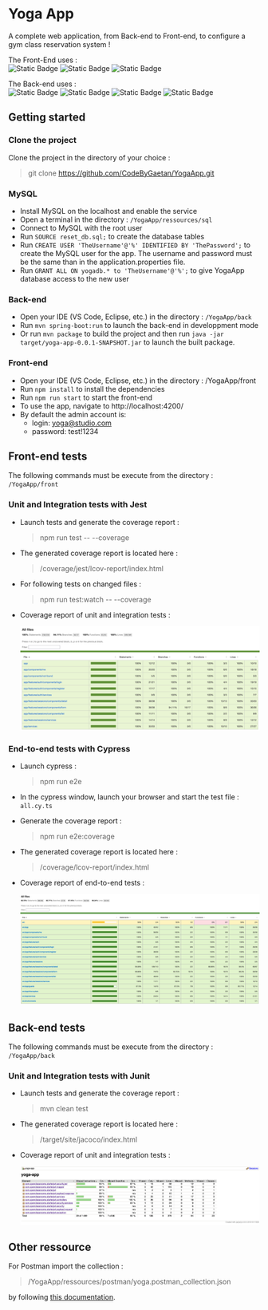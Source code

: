 # Yoga App

A complete web application, from Back-end to Front-end, to configure a gym class reservation system !

The Front-End uses :  
![Static Badge](https://img.shields.io/badge/Angular-14.2.0-red)
![Static Badge](https://img.shields.io/badge/Jest-28.1.3-green)
![Static Badge](https://img.shields.io/badge/Cypress-10.4.0-blue)

The Back-end uses :  
![Static Badge](https://img.shields.io/badge/Java-17.0.9-orange)
![Static Badge](https://img.shields.io/badge/Spring_Boot-2.6.1-green)
![Static Badge](https://img.shields.io/badge/Maven-3.9.5-purple)
![Static Badge](https://img.shields.io/badge/Junit-5.8.1-red)

## Getting started

### Clone the project
Clone the project in the directory of your choice :
>git clone https://github.com/CodeByGaetan/YogaApp.git

### MySQL
- Install MySQL on the localhost and enable the service
- Open a terminal in the directory : `/YogaApp/ressources/sql`
- Connect to MySQL with the root user
- Run `SOURCE reset_db.sql;` to create the database tables
- Run `CREATE USER 'TheUsername'@'%' IDENTIFIED BY 'ThePassword';` to create the MySQL user for the app.
The username and password must be the same than in the application.properties file.
- Run `GRANT ALL ON yogadb.* to 'TheUsername'@'%';` to give YogaApp database access to the new user

### Back-end
- Open your IDE (VS Code, Eclipse, etc.) in the directory : `/YogaApp/back`
- Run `mvn spring-boot:run` to launch the back-end in developpment mode
- Or run `mvn package` to build the project and then run `java -jar target/yoga-app-0.0.1-SNAPSHOT.jar` to launch the built package.

### Front-end
- Open your IDE (VS Code, Eclipse, etc.) in the directory : /YogaApp/front
- Run `npm install` to install the dependencies
- Run `npm run start` to start the front-end
- To use the app, navigate to http://localhost:4200/
- By default the admin account is:
    - login: yoga@studio.com  
    - password: test!1234


## Front-end tests
The following commands must be execute from the directory : `/YogaApp/front`

### Unit and Integration tests with Jest

- Launch tests and generate the coverage report :
  >npm run test -- --coverage

- The generated coverage report is located here :  
  >/coverage/jest/lcov-report/index.html

- For following tests on changed files :
  >npm run test:watch -- --coverage

- Coverage report of unit and integration tests :

  ![Jest Coverage Report](ressources/coverage-report/Jest_coverage.png)

### End-to-end tests with Cypress

- Launch cypress :
  >npm run e2e
- In the cypress window, launch your browser and start the test file : `all.cy.ts`

- Generate the coverage report :
  >npm run e2e:coverage

- The generated coverage report is located here :  
  >/coverage/lcov-report/index.html

- Coverage report of end-to-end tests :

  ![Cypress Coverage Report](ressources/coverage-report/Cypress_coverage.png)


## Back-end tests
The following commands must be execute from the directory : `/YogaApp/back`

### Unit and Integration tests with Junit

- Launch tests and generate the coverage report :
  >mvn clean test

- The generated coverage report is located here :  
  >/target/site/jacoco/index.html

- Coverage report of unit and integration tests :

  ![Junit Coverage Report](ressources/coverage-report/Junit_coverage.png)

## Other ressource

For Postman import the collection :  
> /YogaApp/ressources/postman/yoga.postman_collection.json 

by following [this documentation](https://learning.postman.com/docs/getting-started/importing-and-exporting/importing-and-exporting-overview/).